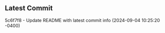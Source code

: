 
## Latest Commit
5c6f7f8 - Update README with latest commit info (2024-09-04 10:25:20 -0400) <Yunxi-Zhou>
